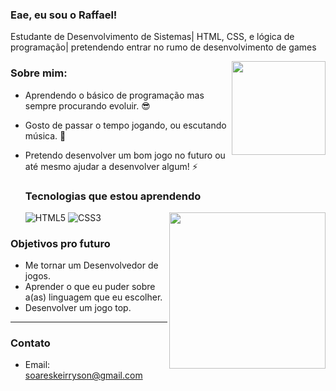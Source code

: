### Eae, eu sou o Raffael!
Estudante de Desenvolvimento de Sistemas| HTML, CSS, e lógica de programação| pretendendo entrar no rumo de desenvolvimento de games

<img align="right" height="150" src="https://cdn.mos.cms.futurecdn.net/LAHok2YEbBCYRYf9pueG3M-1200-80.jpg"/>

### Sobre mim:
- Aprendendo o básico de programação mas sempre procurando evoluir. 😎
- Gosto de passar o tempo jogando, ou escutando música. 🎵
- Pretendo desenvolver um bom jogo no futuro ou até mesmo ajudar a desenvolver algum! ⚡

  ### Tecnologias que estou aprendendo

  <img align="right" height="250" src="https://media.tenor.com/4xwhDU8Oa0sAAAAM/senku-ishigami-senku.gif"/>
  
  ![HTML5](https://img.shields.io/badge/-HTML5-E34F26?style=flat-square&logo=html5&logoColor=white)
  ![CSS3](https://img.shields.io/badge/-CSS3-1572B6?style=flat-square&logo=css3&logoColor=white)

### Objetivos pro futuro
- Me tornar um Desenvolvedor de jogos.
- Aprender o que eu puder sobre a(as) linguagem que eu escolher.
- Desenvolver um jogo top.
---
### Contato
- Email: soareskeirryson@gmail.com
